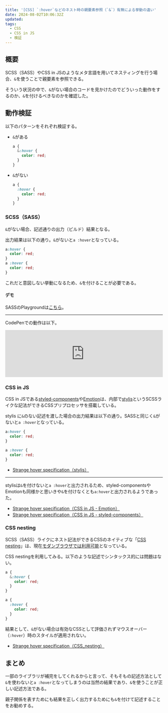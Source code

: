 ```yaml
---
title: '[CSS] `:hover`などのネスト時の親要素参照（`&`）有無による挙動の違い'
date: 2024-08-02T10:06:32Z
updated:
tags:
  - CSS
  - CSS in JS
  - 検証
---
```


## 概要

SCSS（SASS）やCSS in JSのようなメタ言語を用いてネスティングを行う場合、`&`を使うことで親要素を参照できる。

そういう状況の中で、`&`がない場合のコードを見かけたのでどういった動作をするのか、`&`を付けるべきなのかを確認した。

## 動作検証

以下のパターンをそれぞれ検証する。

- `&`がある
  ```scss
  a {
    &:hover {
      color: red;
    }
  }
  ```
- `&`がない
  ```scss
  a {
    :hover {
      color: red;
    }
  }
  ```

### SCSS（SASS）

`&`がない場合、記述通りの出力（ビルド）結果となる。

出力結果は以下の通り。`&`がないと`a :hover`となっている。

```css
a:hover {
  color: red;
}
a :hover {
  color: red;
}
```

これだと意図しない挙動になるため、`&`を付けることが必要である。

#### デモ

SASSのPlaygroundは[こちら](https://sass-lang.com/playground/#eJwzNExUqOZSUFCzysgvSy0CsxUUkvNz8ousFIpSU6yB/FquWi4uiDICqgAvHBSz)。

---

CodePenでの動作は以下。

<iframe height="150" style="width: 100%;" scrolling="no" title="Strange hover specification" src="https://codepen.io/hiro0218/embed/YzoGrgE?default-tab=&theme-id=light" frameborder="no" loading="lazy" allowtransparency="true" allowfullscreen="true">
  See the Pen <a href="https://codepen.io/hiro0218/pen/YzoGrgE">
  Strange hover specification</a> by hiro (<a href="https://codepen.io/hiro0218">@hiro0218</a>)
  on <a href="https://codepen.io">CodePen</a>.
</iframe>

### CSS in JS

CSS in JSである[styled-components](https://styled-components.com/)や[Emotion](https://emotion.sh/docs/introduction)は、内部で[stylis](https://stylis.js.org/)というSCSSライクな記法ができるCSSプリプロセッサを搭載している。

stylis に`&`のない記述を渡した場合の出力結果は以下の通り。SASSと同じく`&`がないと`a :hover`となっている。

```css
a:hover {
  color: red;
}

a :hover {
  color: red;
}
```

- [Strange hover specification（stylis）](https://codepen.io/hiro0218/pen/zYVZQVe)

---

stylisは`&`を付けないと`a :hover`と出力されるため、styled-componentsやEmotionも同様かと思いきや`&`を付けなくとも`a:hover`と出力されるようであった。

- [Strange hover specification（CSS in JS - Emotion）](https://codepen.io/hiro0218/pen/LYKROYj)
- [Strange hover specification（CSS in JS - styled-components）](https://codepen.io/hiro0218/pen/xxoqNJM)

### CSS nesting

SCSS（SASS）ライクにネスト記法ができるCSSのネイティブな「[CSS nesting](https://developer.mozilla.org/en-US/docs/Web/CSS/CSS_nesting/Using_CSS_nesting)」は、現在[モダンブラウザでは利用可能](https://caniuse.com/css-nesting)となっている。

CSS nestingを利用してみる。以下のような記述でシンタックス的には問題はない。

```scss
a {
  &:hover {
    color: red;
  }
}

a {
  :hover {
    color: red;
  }
}
```

結果として、`&`がない場合は有効なCSSとして評価されずマウスオーバー（`:hover`）時のスタイルが適用されない。

- [Strange hover specification（CSS_nesting）](https://codepen.io/hiro0218/pen/vYqxqKX)

## まとめ

一部のライブラリが補完をしてくれるからと言って、そもそもの記述方法として`&`を使わないと`a :hover`となってしまうのは当然の結果であり、`&`を使うことが正しい記述方法である。

親子関係を表すためにも結果を正しく出力するためにも`&`を付けて記述することをお勧めする。
